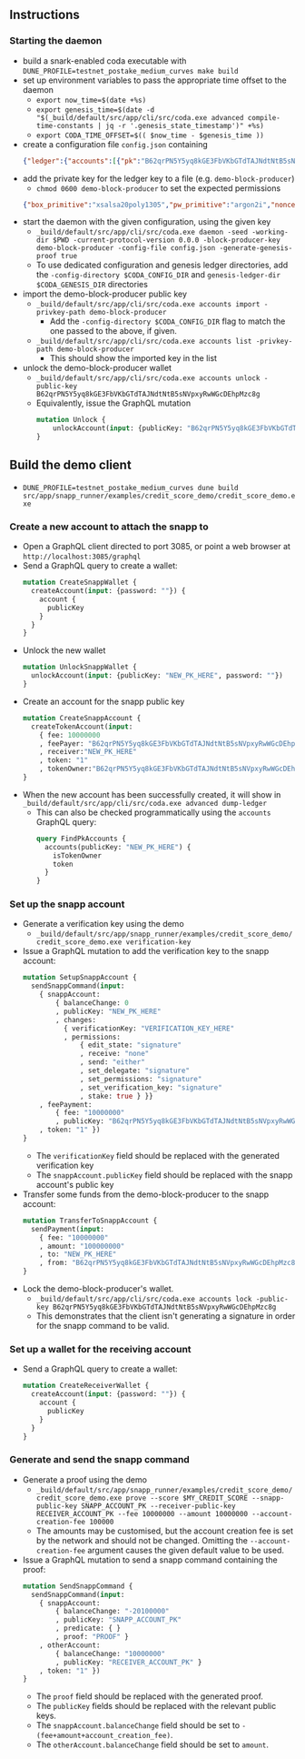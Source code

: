 ## Instructions

### Starting the daemon

* build a snark-enabled coda executable with
  `DUNE_PROFILE=testnet_postake_medium_curves make build`
* set up environment variables to pass the appropriate time offset to the daemon
  - `export now_time=$(date +%s)`
  - `export genesis_time=$(date -d "$(_build/default/src/app/cli/src/coda.exe advanced compile-time-constants | jq -r '.genesis_state_timestamp')" +%s)`
  - `export CODA_TIME_OFFSET=$(( $now_time - $genesis_time ))`
* create a configuration file `config.json` containing
  ```json
  {"ledger":{"accounts":[{"pk":"B62qrPN5Y5yq8kGE3FbVKbGTdTAJNdtNtB5sNVpxyRwWGcDEhpMzc8g","balance":"66000","sk":null,"delegate":null}]}}
  ```
* add the private key for the ledger key to a file (e.g. `demo-block-producer`)
  - `chmod 0600 demo-block-producer` to set the expected permissions
  ```json
  {"box_primitive":"xsalsa20poly1305","pw_primitive":"argon2i","nonce":"8jGuTAxw3zxtWasVqcD1H6rEojHLS1yJmG3aHHd","pwsalt":"AiUCrMJ6243h3TBmZ2rqt3Voim1Y","pwdiff":[134217728,6],"ciphertext":"DbAy736GqEKWe9NQWT4yaejiZUo9dJ6rsK7cpS43APuEf5AH1Qw6xb1s35z8D2akyLJBrUr6m"}
  ```
* start the daemon with the given configuration, using the given key
  - `_build/default/src/app/cli/src/coda.exe daemon -seed -working-dir $PWD -current-protocol-version 0.0.0 -block-producer-key demo-block-producer -config-file config.json -generate-genesis-proof true`
  - To use dedicated configuration and genesis ledger directories, add the `-config-directory $CODA_CONFIG_DIR` and `genesis-ledger-dir $CODA_GENESIS_DIR` directories
* import the demo-block-producer public key
  - `_build/default/src/app/cli/src/coda.exe accounts import -privkey-path demo-block-producer`
    + Add the `-config-directory $CODA_CONFIG_DIR` flag to match the one passed to the above, if given.
  - `_build/default/src/app/cli/src/coda.exe accounts list -privkey-path demo-block-producer`
    + This should show the imported key in the list
* unlock the demo-block-producer wallet
  - `_build/default/src/app/cli/src/coda.exe accounts unlock -public-key B62qrPN5Y5yq8kGE3FbVKbGTdTAJNdtNtB5sNVpxyRwWGcDEhpMzc8g`
  - Equivalently, issue the GraphQL mutation
    ```graphql
    mutation Unlock {
        unlockAccount(input: {publicKey: "B62qrPN5Y5yq8kGE3FbVKbGTdTAJNdtNtB5sNVpxyRwWGcDEhpMzc8g", password: ""})
    }
    ```

## Build the demo client
* `DUNE_PROFILE=testnet_postake_medium_curves dune build src/app/snapp_runner/examples/credit_score_demo/credit_score_demo.exe`

### Create a new account to attach the snapp to
* Open a GraphQL client directed to port 3085, or point a web browser at `http://localhost:3085/graphql`
* Send a GraphQL query to create a wallet:
  ```graphql
  mutation CreateSnappWallet {
    createAccount(input: {password: ""}) {
      account {
        publicKey
      }
    }
  }
  ```
* Unlock the new wallet
  ```graphql
  mutation UnlockSnappWallet {
    unlockAccount(input: {publicKey: "NEW_PK_HERE", password: ""})
  }
  ```
* Create an account for the snapp public key
  ```graphql
  mutation CreateSnappAccount {
    createTokenAccount(input:
      { fee: 10000000
      , feePayer: "B62qrPN5Y5yq8kGE3FbVKbGTdTAJNdtNtB5sNVpxyRwWGcDEhpMzc8g"
      , receiver:"NEW_PK_HERE"
      , token: "1"
      , tokenOwner:"B62qrPN5Y5yq8kGE3FbVKbGTdTAJNdtNtB5sNVpxyRwWGcDEhpMzc8g" })
  }
  ```
* When the new account has been successfully created, it will show in `_build/default/src/app/cli/src/coda.exe advanced dump-ledger`
  - This can also be checked programmatically using the `accounts` GraphQL query:
    ```graphql
    query FindPkAccounts {
      accounts(publicKey: "NEW_PK_HERE") {
        isTokenOwner
        token
      }
    }
    ```

### Set up the snapp account
* Generate a verification key using the demo
  - `_build/default/src/app/snapp_runner/examples/credit_score_demo/credit_score_demo.exe verification-key`
* Issue a GraphQL mutation to add the verification key to the snapp account:
  ```graphql
  mutation SetupSnappAccount {
    sendSnappCommand(input:
      { snappAccount:
          { balanceChange: 0
          , publicKey: "NEW_PK_HERE"
          , changes:
            { verificationKey: "VERIFICATION_KEY_HERE"
            , permissions:
                { edit_state: "signature"
                , receive: "none"
                , send: "either"
                , set_delegate: "signature"
                , set_permissions: "signature"
                , set_verification_key: "signature"
                , stake: true } }}
      , feePayment:
          { fee: "10000000"
          , publicKey: "B62qrPN5Y5yq8kGE3FbVKbGTdTAJNdtNtB5sNVpxyRwWGcDEhpMzc8g" }
      , token: "1" })
  }
  ```
  - The `verificationKey` field should be replaced with the generated verification key
  - The `snappAccount.publicKey` field should be replaced with the snapp account's public key
* Transfer some funds from the demo-block-producer to the snapp account:
  ```graphql
  mutation TransferToSnappAccount {
    sendPayment(input:
      { fee: "10000000"
      , amount: "100000000"
      , to: "NEW_PK_HERE"
      , from: "B62qrPN5Y5yq8kGE3FbVKbGTdTAJNdtNtB5sNVpxyRwWGcDEhpMzc8g" })
  }
  ```
* Lock the demo-block-producer's wallet.
  - `_build/default/src/app/cli/src/coda.exe accounts lock -public-key B62qrPN5Y5yq8kGE3FbVKbGTdTAJNdtNtB5sNVpxyRwWGcDEhpMzc8g`
  - This demonstrates that the client isn't generating a signature in order for
    the snapp command to be valid.

### Set up a wallet for the receiving account
* Send a GraphQL query to create a wallet:
  ```graphql
  mutation CreateReceiverWallet {
    createAccount(input: {password: ""}) {
      account {
        publicKey
      }
    }
  }
  ```

### Generate and send the snapp command
* Generate a proof using the demo
  - `_build/default/src/app/snapp_runner/examples/credit_score_demo/credit_score_demo.exe prove --score $MY_CREDIT_SCORE --snapp-public-key SNAPP_ACCOUNT_PK --receiver-public-key RECEIVER_ACCOUNT_PK --fee 10000000 --amount 10000000 --account-creation-fee 100000`
  - The amounts may be customised, but the account creation fee is set by the network and should not be changed. Omitting the `--account-creation-fee` argument causes the given default value to be used.
* Issue a GraphQL mutation to send a snapp command containing the proof:
  ```graphql
  mutation SendSnappCommand {
    sendSnappCommand(input:
      { snappAccount:
          { balanceChange: "-20100000"
          , publicKey: "SNAPP_ACCOUNT_PK"
          , predicate: { }
          , proof: "PROOF" }
      , otherAccount:
          { balanceChange: "10000000"
          , publicKey: "RECEIVER_ACCOUNT_PK" }
      , token: "1" })
  }
  ```
  - The `proof` field should be replaced with the generated proof.
  - The `publicKey` fields should be replaced with the relevant public keys.
  - The `snappAccount.balanceChange` field should be set to `-(fee+amount+account_creation_fee)`.
  - The `otherAccount.balanceChange` field should be set to `amount`.
